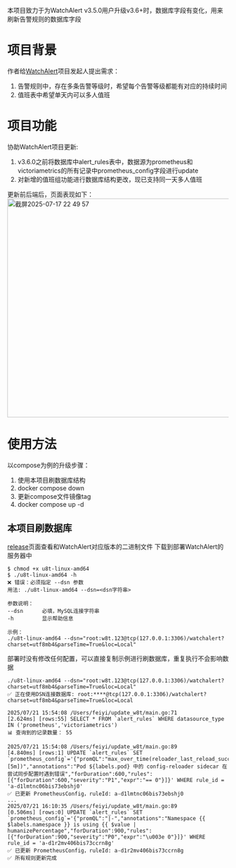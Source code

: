 本项目致力于为WatchAlert v3.5.0用户升级v3.6+时，数据库字段有变化，用来刷新告警规则的数据库字段

# 项目背景
作者给[WatchAlert](https://github.com/opsre/WatchAlert)项目发起人提出需求：
1. 告警规则中，存在多条告警等级时，希望每个告警等级都能有对应的持续时间
2. 值班表中希望单天内可以多人值班

# 项目功能
协助WatchAlert项目更新:
1. v3.6.0之前将数据库中alert_rules表中，数据源为prometheus和victoriametrics的所有记录中prometheus_config字段进行update
2. 对新增的值班组功能进行数据库结构更改，现已支持同一天多人值班

更新前后端后，页面表现如下：
<img width="1412" height="497" alt="截屏2025-07-17 22 49 57" src="https://github.com/user-attachments/assets/da0e5523-c863-470c-b754-17cbb4cfffff" />

# 使用方法
以compose为例的升级步骤：
1. 使用本项目刷数据库结构
2. docker compose down
3. 更新compose文件镜像tag
4. docker compose up -d

## 本项目刷数据库
[release](https://github.com/mupeifeiyi/update_w8t/releases)页面查看和WatchAlert对应版本的二进制文件
下载到部署WatchAlert的服务器中
```shell
$ chmod +x u8t-linux-amd64
$ ./u8t-linux-amd64 -h
❌ 错误：必须指定 --dsn 参数
用法: ./u8t-linux-amd64 --dsn=<dsn字符串>

参数说明：
--dsn      必填，MySQL连接字符串
-h         显示帮助信息

示例：
./u8t-linux-amd64 --dsn="root:w8t.123@tcp(127.0.0.1:3306)/watchalert?charset=utf8mb4&parseTime=True&loc=Local"
```
部署时没有修改任何配置，可以直接复制示例进行刷数据库，重复执行不会影响数据
```shell
./u8t-linux-amd64 --dsn="root:w8t.123@tcp(127.0.0.1:3306)/watchalert?charset=utf8mb4&parseTime=True&loc=Local"
✅ 正在使用DSN连接数据库: root:****@tcp(127.0.0.1:3306)/watchalert?charset=utf8mb4&parseTime=True&loc=Local

2025/07/21 15:54:08 /Users/feiyi/update_w8t/main.go:71
[2.624ms] [rows:55] SELECT * FROM `alert_rules` WHERE datasource_type IN ('prometheus','victoriametrics')
📊 查询到的记录数量： 55

2025/07/21 15:54:08 /Users/feiyi/update_w8t/main.go:89
[4.840ms] [rows:1] UPDATE `alert_rules` SET `prometheus_config`='{"promQL":"max_over_time(reloader_last_reload_successful{namespace=~\".+\"}[5m])","annotations":"Pod ${labels.pod} 中的 config-reloader sidecar 在尝试同步配置时遇到错误","forDuration":600,"rules":[{"forDuration":600,"severity":"P1","expr":"== 0"}]}' WHERE rule_id = 'a-d1lmtnc06bis73ebshj0'
✅ 已更新 PrometheusConfig，ruleId: a-d1lmtnc06bis73ebshj0
...
2025/07/21 16:10:35 /Users/feiyi/update_w8t/main.go:89
[0.506ms] [rows:0] UPDATE `alert_rules` SET `prometheus_config`='{"promQL":"|-","annotations":"Namespace {{ $labels.namespace }} is using {{ $value | humanizePercentage","forDuration":900,"rules":[{"forDuration":900,"severity":"P0","expr":"\u003e 0"}]}' WHERE rule_id = 'a-d1r2mv406bis73ccrn8g'
✅ 已更新 PrometheusConfig，ruleId: a-d1r2mv406bis73ccrn8g
✅ 所有规则更新完成
```
